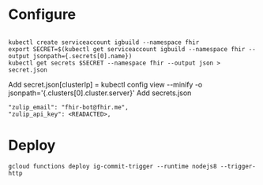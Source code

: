 # Configure

```

kubectl create serviceaccount igbuild --namespace fhir
export SECRET=$(kubectl get serviceaccount igbuild --namespace fhir --output jsonpath={.secrets[0].name})
kubectl get secrets $SECRET --namespace fhir --output json > secret.json
```

Add secret.json[clusterIp] =  kubectl config view --minify -o jsonpath='{.clusters[0].cluster.server}'
Add secrets.json

```
"zulip_email": "fhir-bot@fhir.me",
"zulip_api_key": <READACTED>,
```



#  Deploy
    gcloud functions deploy ig-commit-trigger --runtime nodejs8 --trigger-http
